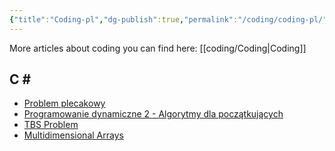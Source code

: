 ```yaml
---
{"title":"Coding-pl","dg-publish":true,"permalink":"/coding/coding-pl/","dgPassFrontmatter":true}
---
```


More articles about coding you can find here: [[coding/Coding\|Coding]]

## C \#

- [Problem plecakowy](http://kaj.uniwersytetradom.pl/cshn.html)
- [Programowanie dynamiczne 2 - Algorytmy dla początkujących](https://www.youtube.com/watch?v=kXEBc3d9ft4)
- [TBS Problem](https://www.hackerrank.com/challenges/tbsp/problem)
- [Multidimensional Arrays](https://www.tutorialsteacher.com/csharp/csharp-multi-dimensional-array)


